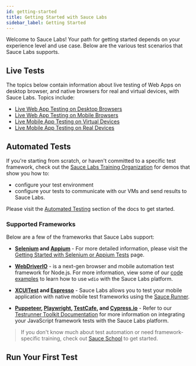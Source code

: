 ```yaml
---
id: getting-started
title: Getting Started with Sauce Labs
sidebar_label: Getting Started
---
```


Welcome to Sauce Labs! Your path for getting started depends on your experience level and use case. Below are the various test scenarios that Sauce Labs supports.

## Live Tests
The topics below contain information about live testing of Web Apps on desktop browser, and native browsers for real and virtual devices, with Sauce Labs. Topics include:

* [Live Web App Testing on Desktop Browsers](guides/live-testing/live-testing-web-apps.md#testing-on-desktop-browsers)
* [Live Web App Testing on Mobile Browsers](guides/live-testing/live-testing-web-apps.md#testing-on-mobile-browsers)
* [Live Mobile App Testing on Virtual Devices](guides/live-testing/live-testing-mobile-apps.md#virtual-device-testing)
* [Live Mobile App Testing on Real Devices](guides/live-testing/live-testing-mobile-apps.md#real-device-testing)

## Automated Tests

If you're starting from scratch, or haven't committed to a specific test framework, check out the [Sauce Labs Training Organization](https://github.com/saucelabs-training) for demos that show you how to:

* configure your test environment
* configure your tests to communicate with our VMs and send results to Sauce Labs.

Please visit the [Automated Testing](guides/automation/automation-getting-started.md) section of the docs to get started.

### Supported Frameworks

Below are a few of the frameworks that Sauce Labs support:

* __[Selenium](https://www.selenium.dev/) and [Appium](http://appium.io/docs/)__ - For more detailed information, please visit the [Getting Started with Selenium or Appium Tests](guides/automation/automation-getting-started.md#selenium-or-appium-tests) page.

* __[WebDriverIO](https://webdriver.io/)__ - is a next-gen browser and mobile automation test framework for Node.js. For more information, view some of our [code examples](https://github.com/saucelabs-training/demo-js) to learn how to use `wdio` with the Sauce Labs platform.

* __[XCUITest](https://developer.apple.com/documentation/xctest/user_interface_tests) and [Espresso](https://developer.android.com/training/testing/espresso)__ - Sauce Labs allows you to test your mobile application with native mobile test frameworks using the [Sauce Runner]().

* __[Puppeteer](https://github.com/puppeteer/puppeteer), [Playwright](https://github.com/microsoft/playwright), [TestCafe](https://github.com/DevExpress/testcafe), and [Cypress.io](https://github.com/cypress-io/cypress)__ - Refer to our [Testrunner Toolkit Documentation](products/testrunner-toolkit/testrunner-toolkit-overview.md) for more information on integrating your JavaScript framework tests with the Sauce Labs platform.

> If you don't know much about test automation or need framework-specific training, check out [Sauce School]() to get started.

## Run Your First Test
	